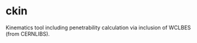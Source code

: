 # ckin
Kinematics tool including penetrability calculation via inclusion of WCLBES (from CERNLIBS).
